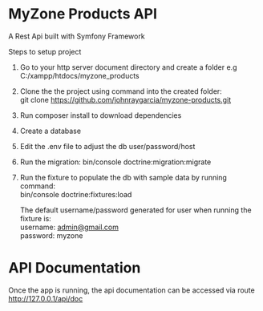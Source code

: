 # MyZone Products API
A Rest Api built with Symfony Framework

Steps to setup project
1. Go to your http server document directory and create a folder   e.g C:/xampp/htdocs/myzone_products
2. Clone the the project using command into the created folder:   
  git clone https://github.com/johnraygarcia/myzone-products.git 
3. Run composer install to download dependencies
4. Create a database
5. Edit the .env file to adjust the db user/password/host
6. Run the migration: 
   bin/console doctrine:migration:migrate
7. Run the fixture to populate the db with sample data by running command:   
   bin/console doctrine:fixtures:load
   
   The default username/password generated for user when running the fixture is:  
   username: admin@gmail.com  
   password: myzone
   

# API Documentation
Once the app is running, the api documentation can be accessed via route
http://127.0.0.1/api/doc

